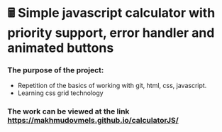 # 🖩 Simple javascript calculator with priority support, error handler and animated buttons
### The purpose of the project:
- Repetition of the basics of working with git, html, css, javascript.
- Learning css grid technology
### The work can be viewed at the link https://makhmudovmels.github.io/calculatorJS/
